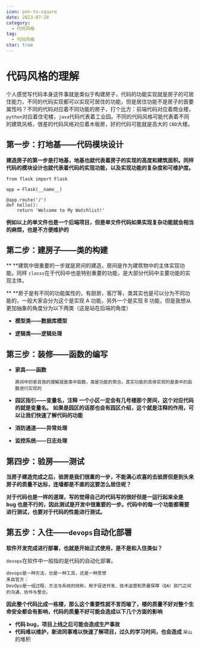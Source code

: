 ```yaml
---
icon: pen-to-square
date: 2023-07-20
category:
  - 代码风格
tag:
  - 代码风格
star: true
---
```


# 代码风格的理解



个人感觉写代码本身这件事就是类似于构建房子，代码的功能实现就是房子的可居住能力，不同的代码实现都可以实现可居住的功能，但是居住功能不是房子的首要属性吗？不同的代码对应着不同功能的房子，打个比方：前端代码对应着商业楼，`python`对应着住宅楼，`java`代码代表着工业园。不同的代码风格可能代表着不同的建筑风格，很差的代码风格对应着木板房，好的代码可能就是高大的 `CBD`大楼。



## 第一步：打地基——代码模块设计



**建造房子的第一步是打地基，地基也就代表着房子的实现的高度和建筑面积。同样代码的模块设计也就代表着代码的实现功能，以及实现功能的复杂度和可维护度。**

```
from flask import Flask

app = Flask(__name__)

@app.route('/')
def hello():
    return 'Welcome to My Watchlist!'
```

**例如以上的单文件也是一个后端项目，但是单文件代码如果实现复杂功能就会相当的麻烦，也是不方便维护的**



## 第二步：建房子——类的构建



\*\* \*\*建筑中很重要的一步就是房间的建造，房间是作为建筑物中的主体实现功能。同样 `classs`在于代码中也是特别重要的功能，是大部分代码中主要功能的实现主体。

\*\* \*\*房子是有不同的功能属性的，有厨房，客厅等，类其实也是可以分为不同功能的，一般大家会分为这个是实现 A 功能，另外一个是实现 B 功能，但是我想从更加抽象的角度分为以下两类（这是站在后端的角度）

- **模型类——数据库模型**

- **逻辑类——逻辑处理**

  

## 第三步：装修——函数的编写



- **家具——函数**
  
  ```
  房间中的家具我的理解就是类中函数，类是功能的聚合。其实功能的具体实现的是类中的函数进行实现的
  ```
- **园区指引——变量名，注释**
  **一个小区一定会有几号楼那个房间，这个对应代码的就是变量名。**
  **如果是园区的话那也会有园区介绍，这个就是注释的作用，可以让我们快速了解代码的功能**
- **消防通道——异常处理**
- **监控系统——日志处理**



## 第四步：验房——测试



**当房子建造完成之后，验房是我们很重的一步，不能满心欢喜的去验房但是到头来房子的质量不达标，连墙都是不直的这要怎么居住呢？**

**对于代码也是一样的道理，写的觉得自己的代码写的很好但是一运行起来全是 bug 也是不行的，因此测试是开发中很重要的一步。代码中的每一个功能都需要进行测试，也要对于代码的性能进行测试。**



## 第五步：入住——`devops`自动化部署



**软件开发完成进行部署，也就是开始正式使用，是不是和入住类似？**

`devops`在软件中一般指的是代码的自动化部署。

```
devops是一种方法，也是一种工具，还是一种思想
来自官方：
DevOps是一组过程、方法与系统的统称，用于促进开发、技术运营和质量保障（QA）部门之间的沟通、协作与整合。
```

**因此整个代码比成一栋楼，那么这个重要性就不言而喻了，楼的质量不好对整个生命安全都会有影响，代码的质量不好可能会造成以下几个方面的影响**

- **代码 bug，项目上线之后可能会造成生产事故**
- **代码难以维护，新进同事难以快速了解项目，过久的学习时间，也会造成** `屎山`的堆积

